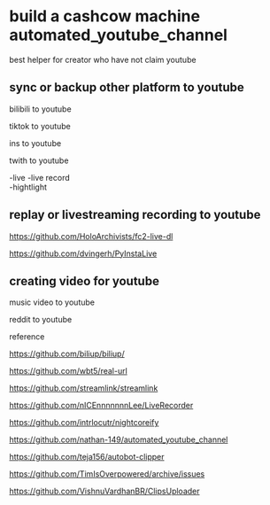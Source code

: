 # build a cashcow machine automated_youtube_channel



best helper for creator who have not claim youtube 

## sync or backup other platform to youtube 

bilibili to youtube 


tiktok to youtube 

ins to youtube


twith to youtube 

-live 
-live record    
-hightlight    



## replay or livestreaming recording to youtube

https://github.com/HoloArchivists/fc2-live-dl

https://github.com/dvingerh/PyInstaLive


## creating video for youtube 

music video to youtube 


reddit to youtube















reference 

https://github.com/biliup/biliup/

https://github.com/wbt5/real-url

https://github.com/streamlink/streamlink

https://github.com/nICEnnnnnnnLee/LiveRecorder

https://github.com/intrlocutr/nightcoreify

https://github.com/nathan-149/automated_youtube_channel


https://github.com/teja156/autobot-clipper


https://github.com/TimIsOverpowered/archive/issues

https://github.com/VishnuVardhanBR/ClipsUploader
